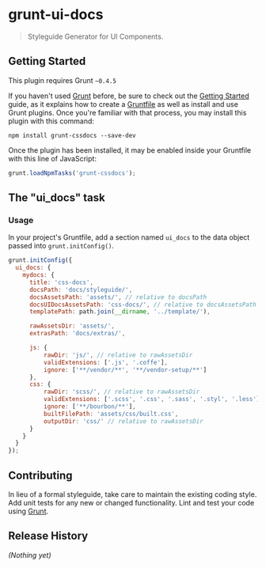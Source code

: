 # grunt-ui-docs

> Styleguide Generator for UI Components.

## Getting Started
This plugin requires Grunt `~0.4.5`

If you haven't used [Grunt](http://gruntjs.com/) before, be sure to check out the [Getting Started](http://gruntjs.com/getting-started) guide, as it explains how to create a [Gruntfile](http://gruntjs.com/sample-gruntfile) as well as install and use Grunt plugins. Once you're familiar with that process, you may install this plugin with this command:

```shell
npm install grunt-cssdocs --save-dev
```

Once the plugin has been installed, it may be enabled inside your Gruntfile with this line of JavaScript:

```js
grunt.loadNpmTasks('grunt-cssdocs');
```

## The "ui_docs" task

### Usage
In your project's Gruntfile, add a section named `ui_docs` to the data object passed into `grunt.initConfig()`.

```js
grunt.initConfig({
  ui_docs: {
    mydocs: {
      title: 'css-docs',
      docsPath: 'docs/styleguide/',
      docsAssetsPath: 'assets/', // relative to docsPath
      docsUIDocsAssetsPath: 'css-docs/', // relative to docsAssetsPath
      templatePath: path.join(__dirname, '../template/'),

      rawAssetsDir: 'assets/',
      extrasPath: 'docs/extras/',

      js: {
          rawDir: 'js/', // relative to rawAssetsDir
          validExtensions: ['.js', '.coffe'],
          ignore: ['**/vendor/**', '**/vendor-setup/**']
      },
      css: {
          rawDir: 'scss/', // relative to rawAssetsDir
          validExtensions: ['.scss', '.css', '.sass', '.styl', '.less'],
          ignore: ['**/bourbon/**'],
          builtFilePath: 'assets/css/built.css',
          outputDir: 'css/' // relative to rawAssetsDir
      }
    }
  }
});
```

## Contributing
In lieu of a formal styleguide, take care to maintain the existing coding style. Add unit tests for any new or changed functionality. Lint and test your code using [Grunt](http://gruntjs.com/).

## Release History
_(Nothing yet)_
